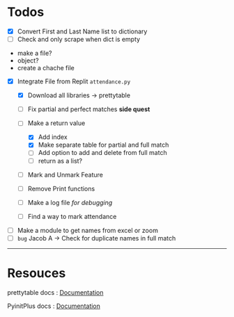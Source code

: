 # Todos

- [X] Convert First and Last Name list to dictionary
- [ ] Check and only scrape when dict is empty

- make a file?
- object?
- create a chache file

- [X] Integrate File from Replit `attendance.py`
  - [X] Download all libraries -> prettytable
  - [ ] Fix partial and perfect matches **side quest**
  - [ ] Make a return value

    - [X] Add index
    - [X] Make separate table for partial and full match
    - [ ] Add option to add and delete from full match
    - [ ] return as a list?
  - [ ] Mark and Unmark Feature
  - [ ] Remove Print functions
  - [ ] Make a log file _for debugging_
  - [ ] Find a way to mark attendance
- [ ] Make a module to get names from excel or zoom
- [ ] `bug` Jacob A -> Check for duplicate names in full match

---

# Resouces

prettytable docs : [Documentation](https://pypi.org/project/prettytable/)

PyinitPlus docs : [Documentation](https://automatetheboringstuff.com/2e/chapter8/)
